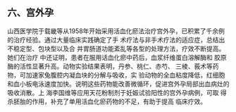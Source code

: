 ## 六、宫外孕

  山西医学院于载畿等从1958年开始采用活血化瘀法治疗宫外孕，已积累了千余例的治疗经验。通过大量临床实践确定了手 术疗法与非手术疗法的适应症，总结出不稳定型、包块型以及合  并胃肠道功能紊乱等各型的处理方法，疗效不断提高。她们在治疗 中还证明，患者在服用话血化瘀中药后，血浆纤维蛋白溶解酶和 胶原酶的活性显著升高。动物实验结果表明，丹参、桃仁、赤芍、  三棱、莪术等药物，可加速家兔腹腔内凝血块的分解与吸收，实 验动物的全血粘度降低，红细胞和血小板电泳速度加快。说明这些药物能改善微循环，促进宫外孕局部出血病灶的吸收消散。上  海李国维等应用天花粉制剂于妊娠试验阳性的宫外孕病例，可取 得杀胚胎的作用，补充了单用活血化瘀药物的不足，有助于提高 临床疗效。
